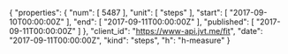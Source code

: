 {
  "properties": {
    "num": [
      5487
    ],
    "unit": [
      "steps"
    ],
    "start": [
      "2017-09-10T00:00:00Z"
    ],
    "end": [
      "2017-09-11T00:00:00Z"
    ],
    "published": [
      "2017-09-11T00:00:00Z"
    ]
  },
  "client_id": "https://www-api.jvt.me/fit",
  "date": "2017-09-11T00:00:00Z",
  "kind": "steps",
  "h": "h-measure"
}
